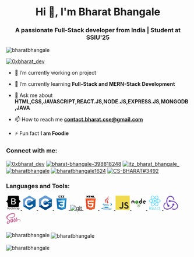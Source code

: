 <h1 align="center">Hi 👋, I'm Bharat Bhangale</h1>
<h3 align="center">A passionate Full-Stack developer from India | Student at SSIU'25</h3>

<p align="left"> <img src="https://komarev.com/ghpvc/?username=bharatbhangale&label=Profile%20views&color=0e75b6&style=flat" alt="bharatbhangale" /> </p>

<p align="left"> <a href="https://twitter.com/0xbharat_dev" target="blank"><img src="https://img.shields.io/twitter/follow/0xbharat_dev?logo=twitter&style=for-the-badge" alt="0xbharat_dev" /></a> </p>

- 🔭 I’m currently working on project

- 🌱 I’m currently learning **Full-Stack and MERN-Stack Development**

- 💬 Ask me about **HTML,CSS,JAVASCRIPT,REACT.JS,NODE.JS,EXPRESS.JS,MONGODB,JAVA**

- 📫 How to reach me **contact.bharat.cse@gmail.com**

- ⚡ Fun fact **I am Foodie**

<h3 align="left">Connect with me:</h3>
<p align="left">
<a href="https://twitter.com/0xbharat_dev" target="blank"><img align="center" src="https://raw.githubusercontent.com/rahuldkjain/github-profile-readme-generator/master/src/images/icons/Social/twitter.svg" alt="0xbharat_dev" height="30" width="40" /></a>
<a href="https://linkedin.com/in/bharat-bhangale-398818248" target="blank"><img align="center" src="https://raw.githubusercontent.com/rahuldkjain/github-profile-readme-generator/master/src/images/icons/Social/linked-in-alt.svg" alt="bharat-bhangale-398818248" height="30" width="40" /></a>
<a href="https://instagram.com/itz_bharat_bhangale_" target="blank"><img align="center" src="https://raw.githubusercontent.com/rahuldkjain/github-profile-readme-generator/master/src/images/icons/Social/instagram.svg" alt="itz_bharat_bhangale_" height="30" width="40" /></a>
<a href="https://www.codechef.com/users/bharatbhangale" target="blank"><img align="center" src="https://cdn.jsdelivr.net/npm/simple-icons@3.1.0/icons/codechef.svg" alt="bharatbhangale" height="30" width="40" /></a>
<a href="https://www.leetcode.com/bharatbhangale1624" target="blank"><img align="center" src="https://raw.githubusercontent.com/rahuldkjain/github-profile-readme-generator/master/src/images/icons/Social/leet-code.svg" alt="bharatbhangale1624" height="30" width="40" /></a>
<a href="https://discord.gg/CS-BHARAT#3492" target="blank"><img align="center" src="https://raw.githubusercontent.com/rahuldkjain/github-profile-readme-generator/master/src/images/icons/Social/discord.svg" alt="CS-BHARAT#3492" height="30" width="40" /></a>
</p>

<h3 align="left">Languages and Tools:</h3>
<p align="left"> <a href="https://getbootstrap.com" target="_blank" rel="noreferrer"> <img src="https://raw.githubusercontent.com/devicons/devicon/master/icons/bootstrap/bootstrap-plain-wordmark.svg" alt="bootstrap" width="40" height="40"/> </a> <a href="https://www.cprogramming.com/" target="_blank" rel="noreferrer"> <img src="https://raw.githubusercontent.com/devicons/devicon/master/icons/c/c-original.svg" alt="c" width="40" height="40"/> </a> <a href="https://www.w3schools.com/cpp/" target="_blank" rel="noreferrer"> <img src="https://raw.githubusercontent.com/devicons/devicon/master/icons/cplusplus/cplusplus-original.svg" alt="cplusplus" width="40" height="40"/> </a> <a href="https://www.w3schools.com/css/" target="_blank" rel="noreferrer"> <img src="https://raw.githubusercontent.com/devicons/devicon/master/icons/css3/css3-original-wordmark.svg" alt="css3" width="40" height="40"/> </a> <a href="https://git-scm.com/" target="_blank" rel="noreferrer"> <img src="https://www.vectorlogo.zone/logos/git-scm/git-scm-icon.svg" alt="git" width="40" height="40"/> </a> <a href="https://www.w3.org/html/" target="_blank" rel="noreferrer"> <img src="https://raw.githubusercontent.com/devicons/devicon/master/icons/html5/html5-original-wordmark.svg" alt="html5" width="40" height="40"/> </a> <a href="https://www.java.com" target="_blank" rel="noreferrer"> <img src="https://raw.githubusercontent.com/devicons/devicon/master/icons/java/java-original.svg" alt="java" width="40" height="40"/> </a> <a href="https://developer.mozilla.org/en-US/docs/Web/JavaScript" target="_blank" rel="noreferrer"> <img src="https://raw.githubusercontent.com/devicons/devicon/master/icons/javascript/javascript-original.svg" alt="javascript" width="40" height="40"/> </a> <a href="https://nodejs.org" target="_blank" rel="noreferrer"> <img src="https://raw.githubusercontent.com/devicons/devicon/master/icons/nodejs/nodejs-original-wordmark.svg" alt="nodejs" width="40" height="40"/> </a> <a href="https://reactjs.org/" target="_blank" rel="noreferrer"> <img src="https://raw.githubusercontent.com/devicons/devicon/master/icons/react/react-original-wordmark.svg" alt="react" width="40" height="40"/> </a> <a href="https://redux.js.org" target="_blank" rel="noreferrer"> <img src="https://raw.githubusercontent.com/devicons/devicon/master/icons/redux/redux-original.svg" alt="redux" width="40" height="40"/> </a> <a href="https://sass-lang.com" target="_blank" rel="noreferrer"> <img src="https://raw.githubusercontent.com/devicons/devicon/master/icons/sass/sass-original.svg" alt="sass" width="40" height="40"/> </a> </p>

<p><img align="left" src="https://github-readme-stats.vercel.app/api/top-langs?username=bharatbhangale&show_icons=true&locale=en&layout=compact" alt="bharatbhangale" /></p>

<p>&nbsp;<img align="center" src="https://github-readme-stats.vercel.app/api?username=bharatbhangale&show_icons=true&locale=en" alt="bharatbhangale" /></p>

<p><img align="center" src="https://github-readme-streak-stats.herokuapp.com/?user=bharatbhangale&" alt="bharatbhangale" /></p>
